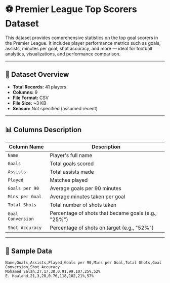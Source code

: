 # ⚽ Premier League Top Scorers Dataset

This dataset provides comprehensive statistics on the top goal scorers in the Premier League. It includes player performance metrics such as goals, assists, minutes per goal, shot accuracy, and more — ideal for football analytics, visualizations, and performance comparison.

---

## 📂 Dataset Overview

- **Total Records:** 41 players  
- **Columns:** 9  
- **File Format:** CSV  
- **File Size:** ~3 KB  
- **Season:** Not specified (assumed recent)

---

## 📊 Columns Description

| Column Name        | Description |
|--------------------|-------------|
| `Name`             | Player's full name |
| `Goals`            | Total goals scored |
| `Assists`          | Total assists made |
| `Played`           | Matches played |
| `Goals per 90`     | Average goals per 90 minutes |
| `Mins per Goal`    | Average minutes taken per goal |
| `Total Shots`      | Total number of shots taken |
| `Goal Conversion`  | Percentage of shots that became goals (e.g., "25%") |
| `Shot Accuracy`    | Percentage of shots on target (e.g., "52%") |

---

## 🏅 Sample Data

```csv
Name,Goals,Assists,Played,Goals per 90,Mins per Goal,Total Shots,Goal Conversion,Shot Accuracy
Mohamed Salah,27,17,30,0.91,99,107,25%,52%
E. Haaland,21,3,28,0.76,118,102,21%,57%
